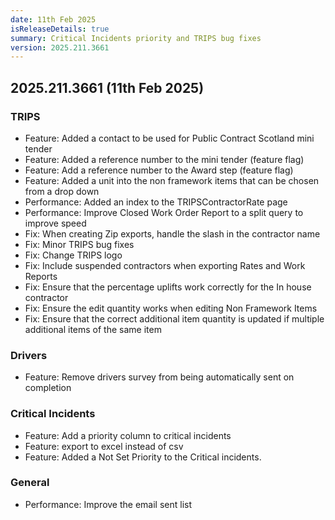 ```yaml
---
date: 11th Feb 2025
isReleaseDetails: true
summary: Critical Incidents priority and TRIPS bug fixes
version: 2025.211.3661
---
```

## 2025.211.3661 (11th Feb 2025) 

### TRIPS 
* Feature: Added a contact to be used for Public Contract Scotland mini tender 
* Feature: Added a reference number to the mini tender (feature flag)
* Feature: Add a reference number to the Award step (feature flag) 
* Feature: Added a unit into the non framework items that can be chosen from a drop down 
* Performance: Added an index to the TRIPSContractorRate page 
* Performance: Improve Closed Work Order Report to a split query to improve speed 
* Fix: When creating Zip exports, handle the slash in the contractor name 
* Fix: Minor TRIPS bug fixes 
* Fix: Change TRIPS logo
* Fix: Include suspended contractors when exporting Rates and Work Reports
* Fix: Ensure that the percentage uplifts work correctly for the In house contractor
* Fix: Ensure the edit quantity works when editing Non Framework Items
* Fix: Ensure that the correct additional item quantity is updated if multiple additional items of the same item 

### Drivers
* Feature: Remove drivers survey from being automatically sent on completion 

### Critical Incidents
* Feature: Add a priority column to critical incidents
* Feature: export to excel instead of csv
* Feature: Added a Not Set Priority to the Critical incidents.

### General
* Performance: Improve the email sent list 